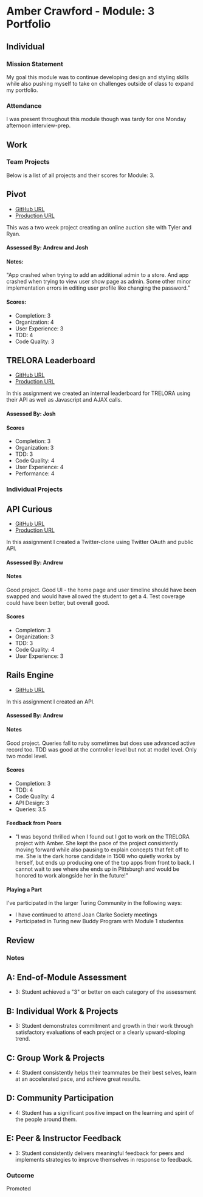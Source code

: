 # Amber Crawford - Module: 3 Portfolio

## Individual

### Mission Statement

My goal this module was to continue developing design and styling skills while also pushing myself to take on challenges outside of class to expand my portfolio.

### Attendance

I was present throughout this module though was tardy for one Monday afternoon interview-prep.

## Work

### Team Projects

Below is a list of all projects and their scores for Module: 3.

## Pivot

* [GitHub URL](github.com/tjkomor/bidding_wars)
* [Production URL](collectors-corner.herokuapp.com)

This was a two week project creating an online auction site with Tyler and Ryan.

#### Assessed By: Andrew and Josh

#### Notes:
"App crashed when trying to add an additional admin to a store. And app crashed when trying to view user show page as admin. Some other minor implementation errors in editing user profile like changing the password."

#### Scores:

* Completion: 3
* Organization: 4
* User Experience: 3
* TDD: 4
* Code Quality: 3

## TRELORA Leaderboard

* [GitHub URL](https://bitbucket.org/ratingsb/ratingbeasts)
* [Production URL](http://trelora-leaderboard.herokuapp.com/)

In this assignment we created an internal leaderboard for TRELORA using their API as well as Javascript and AJAX calls.

#### Assessed By: Josh

#### Scores

* Completion: 3
* Organization: 3
* TDD: 3
* Code Quality: 4
* User Experience: 4
* Performance: 4

### Individual Projects

## API Curious

* [GitHub URL](github.com/amcrawford/thought-post)
* [Production URL](thought-post.herokuapp.com)

In this assignment I created a Twitter-clone using Twitter OAuth and public API.

#### Assessed By: Andrew

#### Notes
Good project. Good UI - the home page and user timeline should have been swapped and would have allowed the student to get a 4. Test coverage could have been better, but overall good.

#### Scores

* Completion: 3
* Organization: 3
* TDD: 3
* Code Quality: 4
* User Experience: 3

## Rails Engine

* [GitHub URL](github.com/amcrawford/rails_engine)

In this assignment I created an API.

#### Assessed By: Andrew

#### Notes
Good project. Queries fall to ruby sometimes but does use advanced active record too. TDD was good at the controller level but not at model level. Only two model level.

#### Scores

* Completion: 3
* TDD: 4
* Code Quality: 4
* API Design: 3
* Queries: 3.5

#### Feedback from Peers

* "I was beyond thrilled when I found out I got to work on the TRELORA project with Amber.  She kept the pace of the project consistently moving forward while also pausing to explain concepts that felt off to me.  She is the dark horse candidate in 1508 who quietly works by herself, but ends up producing one of the top apps from front to back.  I cannot wait to see where she ends up in Pittsburgh and would be honored to work alongside her in the future!"

#### Playing a Part

I've participated in the larger Turing Community in the following ways:

* I have continued to attend Joan Clarke Society meetings
* Participated in Turing new Buddy Program with Module 1 studentss

## Review

### Notes

## A: End-of-Module Assessment

* 3: Student achieved a "3" or better on each category of the assessment

## B: Individual Work & Projects

* 3: Student demonstrates commitment and growth in their work through satisfactory
evaluations of each project or a clearly upward-sloping trend.

## C: Group Work & Projects

* 4: Student consistently helps their teammates be their best selves, learn at
an accelerated pace, and achieve great results.

## D: Community Participation

* 4: Student has a significant positive impact on the learning and spirit of the
people around them.

## E: Peer & Instructor Feedback

* 3: Student consistently delivers meaningful feedback for peers and implements
strategies to improve themselves in response to feedback.

### Outcome

Promoted
